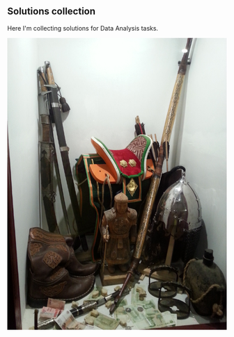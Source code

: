 ## Solutions collection

Here I'm collecting solutions for Data Analysis tasks.

![Image alt](https://github.com/Filareth2015/Solutions-collection/blob/master/20130906_203739_1.jpg)
